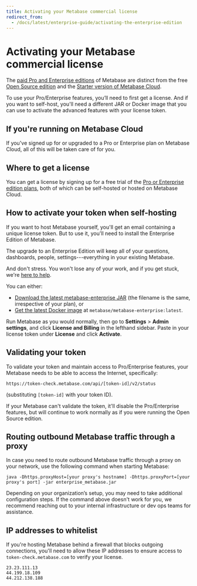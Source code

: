 ```yaml
---
title: Activating your Metabase commercial license
redirect_from:
  - /docs/latest/enterprise-guide/activating-the-enterprise-edition
---
```


# Activating your Metabase commercial license

The [paid Pro and Enterprise editions](https://www.metabase.com/pricing) of Metabase are distinct from the free [Open Source edition](../installation-and-operation/running-the-metabase-jar-file.md) and the [Starter version of Metabase Cloud](https://www.metabase.com/cloud/).

To use your Pro/Enterprise features, you’ll need to first get a license. And if you want to self-host, you'll need a different JAR or Docker image that you can use to activate the advanced features with your license token.

## If you're running on Metabase Cloud

If you've signed up for or upgraded to a Pro or Enterprise plan on Metabase Cloud, all of this will be taken care of for you.

## Where to get a license

You can get a license by signing up for a free trial of the [Pro or Enterprise edition plans](https://www.metabase.com/pricing), both of which can be self-hosted or hosted on Metabase Cloud.

## How to activate your token when self-hosting

If you want to host Metabase yourself, you'll get an email containing a unique license token. But to use it, you'll need to install the Enterprise Edition of Metabase.

The upgrade to an Enterprise Edition will keep all of your questions, dashboards, people, settings---everything in your existing Metabase.

And don't stress. You won't lose any of your work, and if you get stuck, we're [here to help](https://www.metabase.com/help/premium).

You can either:

- [Download the latest metabase-enterprise JAR](https://downloads.metabase.com/enterprise/latest/metabase.jar) (the filename is the same, irrespective of your plan), or
- [Get the latest Docker image](https://hub.docker.com/r/metabase/metabase-enterprise/) at `metabase/metabase-enterprise:latest`.

Run Metabase as you would normally, then go to **Settings** > **Admin settings**, and click **License and Billing** in the lefthand sidebar. Paste in your license token under **License** and click **Activate**.

## **Validating your token**

To validate your token and maintain access to Pro/Enterprise features, your Metabase needs to be able to access the Internet, specifically:

```
https://token-check.metabase.com/api/[token-id]/v2/status
```

(substituting `[token-id]` with your token ID).

If your Metabase can't validate the token, it'll disable the Pro/Enterprise features, but will continue to work normally as if you were running the Open Source edition.

## Routing outbound Metabase traffic through a proxy

In case you need to route outbound Metabase traffic through a proxy on your network, use the following command when starting Metabase:

```
java -Dhttps.proxyHost=[your proxy's hostname] -Dhttps.proxyPort=[your proxy's port] -jar enterprise_metabase.jar
```

Depending on your organization’s setup, you may need to take additional configuration steps. If the command above doesn't work for you, we recommend reaching out to your internal infrastructure or dev ops teams for assistance.

## IP addresses to whitelist

If you're hosting Metabase behind a firewall that blocks outgoing connections, you'll need to allow these IP addresses to ensure access to `token-check.metabase.com` to verify your license.

```
23.23.111.13
44.199.18.109
44.212.138.188
```
